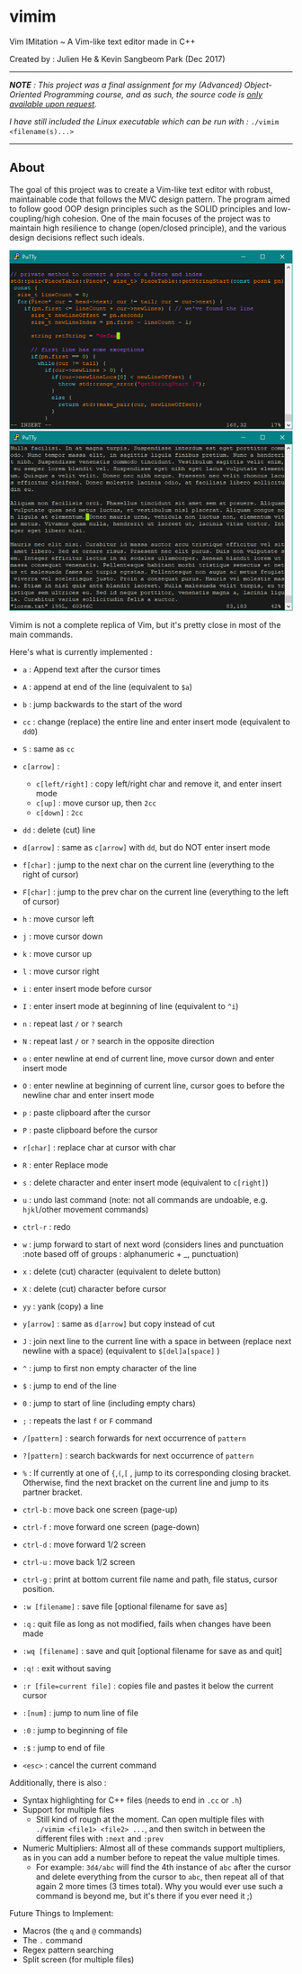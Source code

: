 # vimim

Vim IMitation ~ A Vim-like text editor made in C++

Created by : Julien He & Kevin Sangbeom Park (Dec 2017)

----------
_**NOTE** : This project was a final assignment for my (Advanced) Object-Oriented Programming course, and as such, the source code is [only available upon request](mailto:hejulien22@gmail.com?Subject=vimim%20Source%20Code%20Request)._

_I have still included the Linux executable which can be run with :_ `./vimim <filename(s)...>`

----------

## About
The goal of this project was to create a Vim-like text editor with robust, maintainable code that follows the MVC design pattern. The program aimed to follow good OOP design principles such as the SOLID principles and low-coupling/high cohesion. One of the main focuses of the project was to maintain high resilience to change (open/closed principle), and the various design decisions reflect such ideals.

![vimim1](Assets/vimim1.PNG )
![vimim2](Assets/vimim2.PNG )

Vimim is not a complete replica of Vim, but it's pretty close in most of the main commands. 

Here's what is currently implemented :

 - `a` : Append text after the cursor times
 - `A` : append at end of the line (equivalent to `$a`)
- `b` : jump backwards to the start of the word
 - `cc` : change (replace) the entire line and enter insert mode (equivalent to `ddO`)
 - `S` : same as `cc`
 - `c[arrow]` :
	 - `c[left/right]` : copy left/right char and remove it, and enter insert mode
	 - `c[up]` : move cursor up, then `2cc`
	 - `c[down]` : `2cc`
 - `dd` : delete (cut) line
 - `d[arrow]` : same as `c[arrow]` with `dd`, but do NOT enter insert mode
 - `f[char]` : jump to the next char on the current line (everything to the right of cursor)
 - `F[char]` : jump to the prev char on the current line (everything to the left of cursor)
 - `h` : move cursor left
 - `j` : move cursor down
 - `k` : move cursor up
 - `l` : move cursor right
 - `i` : enter insert mode before cursor
 - `I` : enter insert mode at beginning of line (equivalent to `^i`)
 - `n` : repeat last `/` or `?` search 
 - `N` : repeat last `/` or `?` search in the opposite direction
 - `o` : enter newline at end of current line, move cursor down and enter insert mode
 - `O` : enter newline at beginning of current line, cursor goes to before the newline char and enter insert mode
 - `p` : paste clipboard after the cursor
 - `P` : paste clipboard before the cursor
 - `r[char]` : replace char at cursor with char
 - `R` : enter Replace mode
 - `s` : delete character and enter insert mode (equivalent to `c[right]`)
 - `u` : undo last command (note: not all commands are undoable, e.g. `hjkl`/other movement commands)
 - `ctrl-r` : redo
 - `w` : jump forward to start of next word (considers lines and punctuation :note based off of groups : alphanumeric + _, punctuation)
 - `x` : delete (cut) character (equivalent to delete button)
 - `X` : delete (cut) character before cursor
 - `yy` : yank (copy) a line 
 - `y[arrow]` : same as `d[arrow]` but copy instead of cut
 - `J` : join next line to the current line with a space in between (replace next newline with a space) (equivalent to `$[del]a[space]` )
 - `^` : jump to first non empty character of the line
 - `$` : jump to end of the line
 - `0` : jump to start of line (including empty chars)
 - `;` : repeats the last `f` or `F` command
 - `/[pattern]` : search forwards for next occurrence of `pattern`
 - `?[pattern]` : search backwards for next occurrence of `pattern`
 - `%` : If currently at one of `{`,`(`,`[` , jump to its corresponding closing bracket. Otherwise, find the next bracket on the current line and jump to its partner bracket.
 - `ctrl-b` : move back one screen (page-up)
 - `ctrl-f` : move forward one screen (page-down)
 - `ctrl-d` : move forward 1/2 screen
 - `ctrl-u` : move back 1/2 screen
 - `ctrl-g` : print at bottom current file name and path, file status,  cursor position.
 
 - `:w [filename]` : save file [optional filename for save as]
 - `:q` : quit file as long as not modified, fails when changes have been made
 - `:wq [filename]` : save and quit [optional filename for save as and quit]
 - `:q!` : exit without saving 
 - `:r [file=current file]` : copies file and pastes it below the current cursor
 - `:[num]` : jump to num line of file
 - `:0` : jump to beginning of file
 - `:$` : jump to end of file
 - `<esc>` : cancel the current command

Additionally, there is also :

 - Syntax highlighting for C++ files (needs to end in `.cc` or `.h`)
 - Support for multiple files
	 - Still kind of rough at the moment. Can open multiple files with `./vimim <file1> <file2> ...`, and then switch in between the different files with `:next` and `:prev`
 - Numeric Multipliers: Almost all of these commands support multipliers, as in you can add a number before to repeat the value multiple times. 
	 - For example: `3d4/abc` will find the 4th instance of `abc` after the cursor and delete everything from the cursor to `abc`, then repeat all of that again 2 more times (3 times total). Why you would ever use such a command is beyond me, but it's there if you ever need it ;)

Future Things to Implement:

 - Macros (the `q` and `@` commands)
 - The `.` command
 - Regex pattern searching
 - Split screen (for multiple files)

